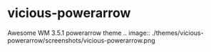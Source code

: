 vicious-powerarrow
==================

Awesome WM 3.5.1 powerarrow theme
.. image:: ./themes/vicious-powerarrow/screenshots/vicious-powerarrow.png
